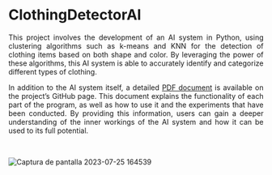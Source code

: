 # ClothingDetectorAI


<div style="text-align: justify"> 
This project involves the development of an AI system in Python, using clustering algorithms such as k-means and KNN for the detection of clothing items based on both shape and color. By leveraging the power of these algorithms, this AI system is able to accurately identify and categorize different types of clothing.

In addition to the AI system itself, a detailed [PDF document][Enllac] is available on the project’s GitHub page. This document explains the functionality of each part of the program, as well as how to use it and the experiments that have been conducted. By providing this information, users can gain a deeper understanding of the inner workings of the AI system and how it can be used to its full potential.
</div>

<br>

[Enllac]: https://github.com/YssfDevOps/ClothingDetectorAI/blob/main/InformePr%C3%A0cticaIA.pdf

![Captura de pantalla 2023-07-25 164539](https://github.com/Jeii23/ClothingDetectorAI/assets/127397958/ed74b967-adba-4038-8410-73268a69edd6)
